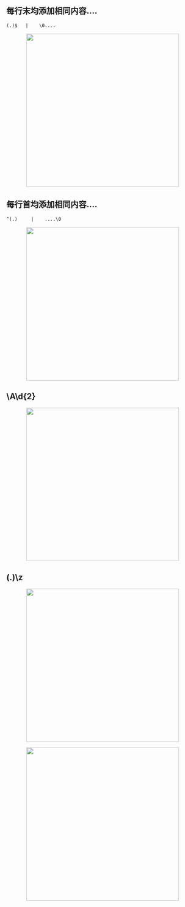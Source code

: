 ## 每行末均添加相同内容....
`(.)$   |    \0....`

<p align="center"><img src="https://cdn.jsdelivr.net/gh/zb9678/img@main/up1/12.04:08:39:58.png" style="width:400px;"></p>

## 每行首均添加相同内容....
`^(.)     |    ....\0`

<p align="center"><img src="https://cdn.jsdelivr.net/gh/zb9678/img@main/up1/12.04:08:48:09.png" style="width:400px;"></p>

## \A\d{2}

<p align="center"><img src="https://cdn.jsdelivr.net/gh/zb9678/img@main/up1/01.05:22:56:08.png" style="width:400px;"></p>

## (.)\z

<p align="center"><img src="https://cdn.jsdelivr.net/gh/zb9678/img@main/up1/01.05:22:59:41.png" style="width:400px;"></p>

<p align="center"><img src="https://cdn.jsdelivr.net/gh/zb9678/img@main/up1/01.05:23:00:36.png" style="width:400px;"></p>